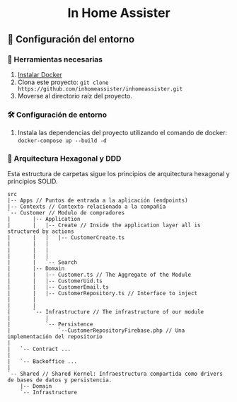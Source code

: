 
<h1 align="center">
  In Home Assister
</h1>

## 🚀 Configuración del entorno

### 🐳 Herramientas necesarias

1. [Instalar Docker](https://www.docker.com/get-started)
2. Clona este proyecto: `git clone https://github.com/inhomeassister/inhomeassister.git`
3. Moverse al directorio raíz del proyecto.

### 🛠️ Configuración de entorno

1. Instala las dependencias del proyecto utilizando el comando de docker: `docker-compose up --build -d`
   
### 🔨 Arquitectura Hexagonal y DDD

Esta estructura de carpetas sigue los principios de arquitectura hexagonal y principios SOLID.

```
src
|-- Apps // Puntos de entrada a la aplicación (endpoints)
|-- Contexts // Contexto relacionado a la compañía
`-- Customer // Modulo de compradores
|       |-- Application
|       |   |-- Create // Inside the application layer all is structured by actions
|       |   |   |-- CustomerCreate.ts
|       |   |
|       |   |
|       |   |
|       |   `-- Search
|       |-- Domain
|       |   |-- Customer.ts // The Aggregate of the Module
|       |   |-- CustomerUid.ts 
|       |   |-- CustomerEmail.ts
|       |   |-- CustomerRepository.ts // Interface to inject
|       |
|       |
|       `-- Infrastructure // The infrastructure of our module
|           |
|           `-- Persistence
|               `--CustomerRepositoryFirebase.php // Una implementación del repositorio
|
|   `-- Contract ...
|
|   `-- Backoffice ...
|
`-- Shared // Shared Kernel: Infraestructura compartida como drivers de bases de datos y persistencia.
    |-- Domain
    `-- Infrastructure
```
